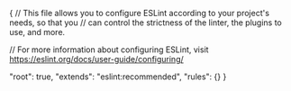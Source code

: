 {
  // This file allows you to configure ESLint according to your project's needs, so that you
  // can control the strictness of the linter, the plugins to use, and more.

  // For more information about configuring ESLint, visit https://eslint.org/docs/user-guide/configuring/

  "root": true,
  "extends": "eslint:recommended",
  "rules": {}
}
